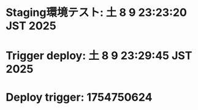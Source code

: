 # Staging環境テスト: 土  8  9 23:23:20 JST 2025
# Trigger deploy: 土  8  9 23:29:45 JST 2025
# Deploy trigger: 1754750624
